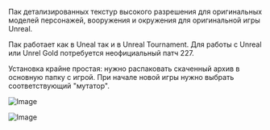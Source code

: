 Пак детализированных текстур высокого разрешения для оригинальных моделей персонажей, вооружения и окружения для оригинальной игры Unreal.

Пак работает как в Uneal так и в Unreal Tournament. Для работы с Unreal или Unrel Gold потребуется неофициальный патч 227.

Установка крайне простая: нужно распаковать скаченный архив в основную папку с игрой. При начале новой игры нужно выбрать соответствующий "мутатор".

![Image](/img2/unreal_mutators_1.jpg)

![Image](/img2/unreal_mutators_2.jpg)